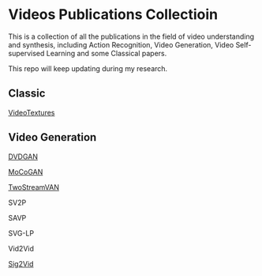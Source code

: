 # Videos Publications Collectioin

This is a collection of all the publications in the field of video understanding and synthesis, including Action Recognition, Video Generation, Video Self-supervised Learning and some Classical papers.

This repo will keep updating during my research.

## Classic

[VideoTextures](Classic/VideoTextures.md)


## Video Generation

[DVDGAN](VideoGeneration/DVDGAN.md)

[MoCoGAN](https://github.com/antony0621/Publications-of-Video/blob/master/VideoGeneration/MoCoGAN.md)

[TwoStreamVAN](https://github.com/antony0621/Publications-of-Video/blob/master/VideoGeneration/TwoStreamVAN.md)

SV2P

SAVP

SVG-LP

Vid2Vid

[Sig2Vid]()



